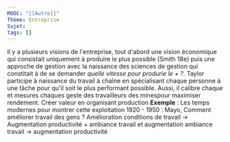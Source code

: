 ```yaml
---
MOOC: "[[Autre]]"
Thème: Entreprise
Sujet:
tags: []
---
```


Il y a plusieurs visions de l'entreprise, tout d'abord une vision économique qui consistait uniquement à produire le plus possible (Smith 18e) puis une approche de gestion avec la naissance des sciences de gestion qui constitait à de se demander _quelle vitesse pour produrie le + ?_. Taylor participe à naissance du travail à chaîne en spécialisant chaque personne à une tâche pour qu'il soit le plus performant possible. Aussi, il calibre chaque et mesures chaques geste des travailleurs des minespour maximiser rendement. Créer valeur en organisant production
**Exemple** : Les temps modernes pour montrer cette exploitation
1920 - 1950 : Mayo, Comment améliorer travail des gens ? Amélioration conditions de travail → Augmentation productivité + ambiance travail et augmentation ambiance travail → augmentation productivité

